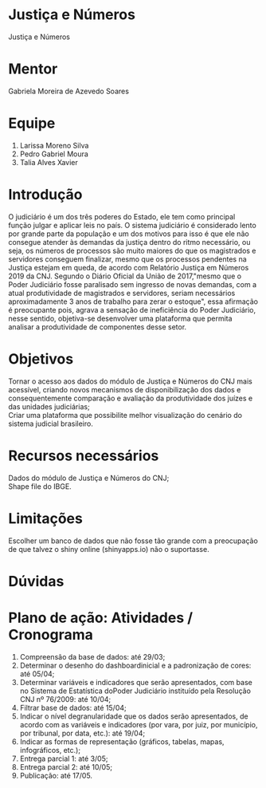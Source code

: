 # Justiça e Números
Justiça e Números

# Mentor
Gabriela Moreira de Azevedo Soares

# Equipe
1. Larissa Moreno Silva
2. Pedro Gabriel Moura
3. Talia Alves Xavier

# Introdução
O judiciário é um dos três poderes do Estado, ele tem como principal função julgar e aplicar leis no país. O sistema judiciário é considerado lento por grande parte da população e um dos motivos para isso é que ele  não  consegue  atender  às  demandas  da  justiça dentro  do  ritmo  necessário,  ou  seja,  os  números  de processos  são  muito  maiores  do  que  os  magistrados  e  servidores  conseguem  finalizar,  mesmo  que  os processos pendentes na Justiça estejam em queda, de acordo com Relatório Justiça em Números 2019 da CNJ.  Segundo  o  Diário  Oficial  da  União  de  2017,"mesmo  que  o  Poder  Judiciário  fosse  paralisado  sem ingresso de novas demandas, com a atual produtividade de magistrados e servidores, seriam necessários aproximadamente 3 anos de trabalho para zerar o estoque", essa afirmação é preocupante pois, agrava a sensação de ineficiência do Poder Judiciário, nesse sentido, objetiva-se desenvolver uma plataforma que permita analisar a produtividade de componentes desse setor. 

# Objetivos
Tornar o acesso aos dados do módulo de Justiça e Números do CNJ mais acessível, criando novos mecanismos de disponibilização dos dados e consequentemente comparação e avaliação da produtividade dos juízes e das unidades judiciárias;\
Criar uma plataforma que possibilite melhor visualização do cenário do sistema judicial brasileiro.

# Recursos necessários
Dados do módulo de Justiça e Números do CNJ;\
Shape file do IBGE.

# Limitações
Escolher um banco de dados que não fosse tão grande com a preocupação de que talvez o shiny online (shinyapps.io) não o suportasse.

# Dúvidas

# Plano de ação: Atividades / Cronograma

1. Compreensão da base de dados: até 29/03;
2.  Determinar o desenho do dashboardinicial e a padronização de cores: até 05/04;
3. Determinar variáveis e indicadores que serão apresentados, com base no Sistema de Estatística doPoder Judiciário instituído pela Resolução CNJ nº 76/2009: até 10/04;
4. Filtrar base de dados: até 15/04;
5. Indicar o nível degranularidade que os dados serão apresentados, de acordo com as variáveis e indicadores (por vara, por juiz, por município, por tribunal, por data, etc.): até 19/04;
6. Indicar as formas de representação (gráficos, tabelas, mapas, infográficos, etc.);
7. Entrega parcial 1: até 3/05;
8. Entrega parcial 2: até 10/05;
9. Publicação: até 17/05.
